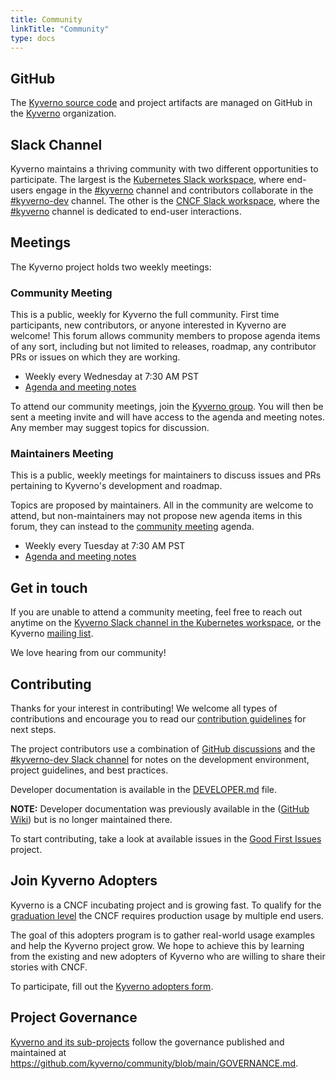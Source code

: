 ```yaml
---
title: Community
linkTitle: "Community"
type: docs
---
```


## GitHub

The [Kyverno source code](https://github.com/kyverno/kyverno/) and project artifacts are managed on GitHub in the [Kyverno](https://github.com/kyverno) organization.

## Slack Channel

Kyverno maintains a thriving community with two different opportunities to participate. The largest is the [Kubernetes Slack workspace](https://slack.k8s.io/#kyverno), where end-users engage in the [#kyverno](https://slack.k8s.io/#kyverno) channel and contributors collaborate in the [#kyverno-dev](https://slack.k8s.io/#kyverno-dev) channel. The other is the [CNCF Slack workspace](https://cloud-native.slack.com/#kyverno), where the [#kyverno](https://slack.k8s.io/#kyverno) channel is dedicated to end-user interactions.

## Meetings

The Kyverno project holds two weekly meetings:

### Community Meeting

This is a public, weekly for Kyverno the full community. First time participants, new contributors, or anyone interested in Kyverno are welcome! This forum allows community members to propose agenda items of any sort, including but not limited to releases, roadmap, any contributor PRs or issues on which they are working.

- Weekly every Wednesday at 7:30 AM PST
- [Agenda and meeting notes](https://docs.google.com/document/d/1kFd4fpAoHS56mRHr73AZp9wknk1Ehy_hTB_KA7gJuy0/)

To attend our community meetings, join the [Kyverno group](https://groups.google.com/g/kyverno). You will then be sent a meeting invite and will have access to the agenda and meeting notes. Any member may suggest topics for discussion.

### Maintainers Meeting

This is a public, weekly meetings for maintainers to discuss issues and PRs pertaining to Kyverno's development and roadmap. 

Topics are proposed by maintainers. All in the community are welcome to attend, but non-maintainers may not propose new agenda items in this forum, they can instead to the [community meeting](#community-meeting) agenda.

- Weekly every Tuesday at 7:30 AM PST
- [Agenda and meeting notes](https://docs.google.com/document/d/1I_GWsz32gLw8sQyuu_Wv0-WQrtRLjn9FuX2KGNkvUY4/edit?usp=sharing)

## Get in touch

If you are unable to attend a community meeting, feel free to reach out anytime on the [Kyverno Slack channel in the Kubernetes workspace](https://slack.k8s.io/#kyverno), or the Kyverno [mailing list](https://groups.google.com/g/kyverno).

We love hearing from our community!

## Contributing

Thanks for your interest in contributing! We welcome all types of contributions and encourage you to read our [contribution guidelines](https://github.com/kyverno/kyverno/blob/main/CONTRIBUTING.md) for next steps.

The project contributors use a combination of [GitHub discussions](https://github.com/kyverno/kyverno/discussions) and the [#kyverno-dev Slack channel](https://kubernetes.slack.com/archives/C032MM2CH7X) for notes on the development environment, project guidelines, and best practices.

Developer documentation is available in the [DEVELOPER.md](https://github.com/kyverno/kyverno/blob/main/DEVELOPMENT.md) file. 

**NOTE:** Developer documentation was previously available in the ([GitHub Wiki](https://github.com/kyverno/kyverno/wiki)) but is no longer maintained there. 

To start contributing, take a look at available issues in the [Good First Issues](https://github.com/orgs/kyverno/projects/10) project.

## Join Kyverno Adopters

Kyverno is a CNCF incubating project and is growing fast. To qualify for the [graduation level](https://github.com/cncf/toc/blob/main/process/graduation_criteria.md#graduation-stage) the CNCF requires production usage by multiple end users.

The goal of this adopters program is to gather real-world usage examples and help the Kyverno project grow. We hope to achieve this by learning from the existing and new adopters of Kyverno who are willing to share their stories with CNCF.

To participate, fill out the [Kyverno adopters form](https://forms.gle/K5CApcBAD5D4H1AG8).

## Project Governance

[Kyverno and its sub-projects](https://github.com/kyverno#projects) follow the governance published and maintained at https://github.com/kyverno/community/blob/main/GOVERNANCE.md.
